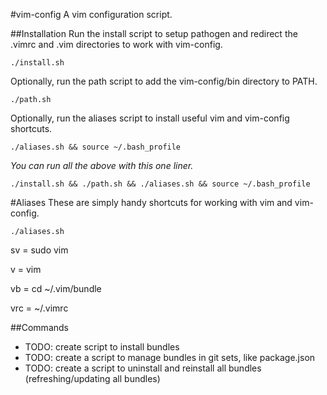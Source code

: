 #vim-config
A vim configuration script.

##Installation
Run the install script to setup pathogen and redirect the .vimrc and .vim directories to work with vim-config.

    ./install.sh

Optionally, run the path script to add the vim-config/bin directory to PATH.

    ./path.sh

Optionally, run the aliases script to install useful vim and vim-config shortcuts.

    ./aliases.sh && source ~/.bash_profile

*You can run all the above with this one liner.*

    ./install.sh && ./path.sh && ./aliases.sh && source ~/.bash_profile

#Aliases
These are simply handy shortcuts for working with vim and vim-config.

    ./aliases.sh

sv = sudo vim

v = vim

vb = cd ~/.vim/bundle

vrc = ~/.vimrc

##Commands
* TODO: create script to install bundles
* TODO: create a script to manage bundles in git sets, like package.json
* TODO: create a script to uninstall and reinstall all bundles (refreshing/updating all bundles)
